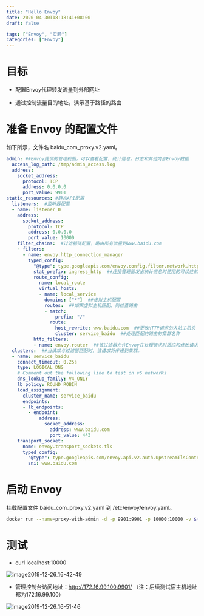 ```yaml
---
title: "Hello Envoy"
date: 2020-04-30T18:18:41+08:00
draft: false

tags: ["Envoy", "实验"]
categories: ["Envoy"]
---
```


# 目标

- 配置Envoy代理转发流量到外部网址

- 通过控制流量目的地址，演示基于路径的路由

# 准备 Envoy 的配置文件

如下所示，文件名 baidu_com_proxy.v2.yaml。

```yaml
admin: ##Envoy提供的管理视图，可以查看配置，统计信息，日志和其他内部Envoy数据
  access_log_path: /tmp/admin_access.log
  address:
    socket_address:     
      protocol: TCP
      address: 0.0.0.0
      port_value: 9901
static_resources: #静态API配置
  listeners:  #监听器配置
  - name: listener_0
    address:
      socket_address:
        protocol: TCP
        address: 0.0.0.0
        port_value: 10000
    filter_chains:  #过滤器链配置，路由所有流量到www.baidu.com
    - filters:
      - name: envoy.http_connection_manager
        typed_config:
          "@type": type.googleapis.com/envoy.config.filter.network.http_connection_manager.v2.HttpConnectionManager
          stat_prefix: ingress_http  ##连接管理器发出统计信息时使用的可读性前缀
          route_config:
            name: local_route
            virtual_hosts:
            - name: local_service
              domains: ["*"]  ##虚拟主机配置
              routes:  ##如果虚拟主机匹配，则检查路由
              - match:
                  prefix: "/"
                route:
                  host_rewrite: www.baidu.com  ##更改HTTP请求的入站主机头
                  cluster: service_baidu  ##处理匹配的路由的集群名称
          http_filters:
          - name: envoy.router  ##该过滤器允许Envoy在处理请求时适应和修改请求
  clusters:  ##当请求与过滤器匹配时，该请求将传递到集群。
  - name: service_baidu
    connect_timeout: 0.25s
    type: LOGICAL_DNS
    # Comment out the following line to test on v6 networks
    dns_lookup_family: V4_ONLY
    lb_policy: ROUND_ROBIN
    load_assignment:
      cluster_name: service_baidu
      endpoints:
      - lb_endpoints:
        - endpoint:
            address:
              socket_address:
                address: www.baidu.com
                port_value: 443
    transport_socket:
      name: envoy.transport_sockets.tls
      typed_config:
        "@type": type.googleapis.com/envoy.api.v2.auth.UpstreamTlsContext
        sni: www.baidu.com
```

# 启动 Envoy

挂载配置文件 baidu_com_proxy.v2.yaml 到 /etc/envoy/envoy.yaml。

```bash
docker run --name=proxy-with-admin -d -p 9901:9901 -p 10000:10000 -v $(pwd)/baidu_com_proxy.v2.yaml:/etc/envoy/envoy.yaml envoyproxy/envoy:latest
```

# 测试

- curl localhost:10000

![image2019-12-26_16-42-49](https://cdn.jsdelivr.net/gh/garroshh/figurebed/img/image2019-12-26_16-42-49.png)

- 管理控制台访问地址：http://172.16.99.100:9901/ （注：后续测试宿主机地址都为172.16.99.100）

![image2019-12-26_16-51-46](https://cdn.jsdelivr.net/gh/garroshh/figurebed/img/image2019-12-26_16-51-46.png)